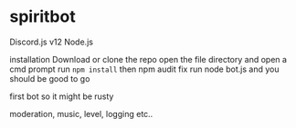 # spiritbot

Discord.js v12
Node.js



installation 
Download or clone the repo
open the file directory and open a cmd prompt
run `npm install`
then npm audit fix
run node bot.js
and you should be good to go 



first bot so it might be rusty




moderation, music, level, logging etc..
